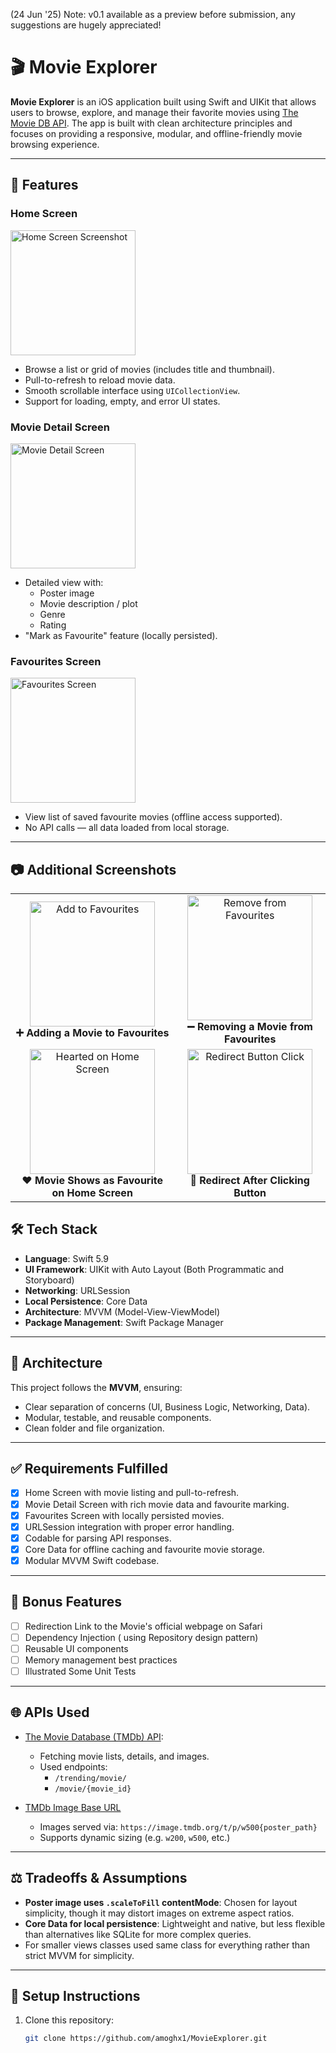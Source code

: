(24 Jun '25) Note: v0.1 available as a preview before submission, any suggestions are hugely appreciated!
# 🎬 Movie Explorer

**Movie Explorer** is an iOS application built using Swift and UIKit that allows users to browse, explore, and manage their favorite movies using [The Movie DB API](https://www.themoviedb.org/documentation/api). The app is built with clean architecture principles and focuses on providing a responsive, modular, and offline-friendly movie browsing experience.

---

## 🚀 Features

### Home Screen
<img src="https://github.com/user-attachments/assets/bcb23498-be50-4507-8d87-aba477471e9b" alt="Home Screen Screenshot" width="200"/>

- Browse a list or grid of movies (includes title and thumbnail).
- Pull-to-refresh to reload movie data.
- Smooth scrollable interface using `UICollectionView`.
- Support for loading, empty, and error UI states.


### Movie Detail Screen 
<img src="https://github.com/user-attachments/assets/dc3b8f22-2f0e-4605-9a86-170b7bec8ee3" alt="Movie Detail Screen" width="200"/>

- Detailed view with:
  - Poster image
  - Movie description / plot
  - Genre
  - Rating
- "Mark as Favourite" feature (locally persisted).

### Favourites Screen 
<img src="https://github.com/user-attachments/assets/cc1aed74-298d-41df-b217-137ff8aeb5ad" alt="Favourites Screen" width="200"/>

- View list of saved favourite movies (offline access supported).
- No API calls — all data loaded from local storage.
---

## 📷 Additional Screenshots
<table>
  <tr>
    <td align="center">
      <img src="https://github.com/user-attachments/assets/b15b1ce0-f1ca-4657-ba13-9b90d785ae0d" alt="Add to Favourites" width="200"/>
      <br/>
      <strong>➕ Adding a Movie to Favourites</strong>
    </td>
    <td align="center">
      <img src="https://github.com/user-attachments/assets/2ad18f5c-9663-4e6c-9ddb-948b756898ef" alt="Remove from Favourites" width="200"/>
      <br/>
      <strong>➖ Removing a Movie from Favourites</strong>
    </td>
  </tr>
  <tr>
    <td align="center">
      <img src="https://github.com/user-attachments/assets/c13bc955-53ea-4479-b7dc-30bcfb127199" alt="Hearted on Home Screen" width="200"/>
      <br/>
      <strong>❤️ Movie Shows as Favourite on Home Screen</strong>
    </td>
    <td align="center">
      <img src="https://github.com/user-attachments/assets/00d76d43-f990-4811-aae8-947a5d7c272a" alt="Redirect Button Click" width="200"/>
      <br/>
      <strong>🔁 Redirect After Clicking Button</strong>
    </td>
  </tr>
</table>

## 🛠 Tech Stack

- **Language**: Swift 5.9
- **UI Framework**: UIKit with Auto Layout (Both Programmatic and Storyboard)
- **Networking**: URLSession
- **Local Persistence**: Core Data
- **Architecture**: MVVM (Model-View-ViewModel) 
- **Package Management**: Swift Package Manager

---

## 🧱 Architecture

This project follows the **MVVM**, ensuring:
- Clear separation of concerns (UI, Business Logic, Networking, Data).
- Modular, testable, and reusable components.
- Clean folder and file organization.

---

## ✅ Requirements Fulfilled

- [x] Home Screen with movie listing and pull-to-refresh.
- [x] Movie Detail Screen with rich movie data and favourite marking.
- [x] Favourites Screen with locally persisted movies.
- [x] URLSession integration with proper error handling.
- [x] Codable for parsing API responses.
- [x] Core Data for offline caching and favourite movie storage.
- [x] Modular MVVM Swift codebase.

---

## 🌟 Bonus Features

- [ ] Redirection Link to the Movie's official webpage on Safari
- [ ] Dependency Injection ( using Repository design pattern)
- [ ] Reusable UI components
- [ ] Memory management best practices
- [ ] Illustrated Some Unit Tests

---

## 🌐 APIs Used

- [The Movie Database (TMDb) API](https://developers.themoviedb.org/3):
  - Fetching movie lists, details, and images.
  - Used endpoints:
    - `/trending/movie/`
    - `/movie/{movie_id}`

- [TMDb Image Base URL](https://developer.themoviedb.org/docs/image-basics)
  - Images served via: `https://image.tmdb.org/t/p/w500{poster_path}`
  - Supports dynamic sizing (e.g. `w200`, `w500`, etc.)

---
## ⚖️ Tradeoffs & Assumptions

- **Poster image uses `.scaleToFill` contentMode**: Chosen for layout simplicity, though it may distort images on extreme aspect ratios.
- **Core Data for local persistence**: Lightweight and native, but less flexible than alternatives like SQLite for more complex queries.
- For smaller views classes used same class for everything rather than strict MVVM for simplicity.
---

## 🔧 Setup Instructions

1. Clone this repository:
   ```bash
   git clone https://github.com/amoghx1/MovieExplorer.git
